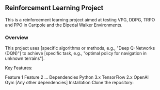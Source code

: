 ## Reinforcement Learning Project
This is a reinforcement learning project aimed at testing VPG, DDPG, TRPO and PPO in Cartpole and the Bipedal Walker Environments. 

### Overview
This project uses [specific algorithms or methods, e.g., "Deep Q-Networks (DQN)"] to achieve [specific task, e.g., "optimal policy for navigation in unknown terrains"].

Key Features:

Feature 1
Feature 2
...
Dependencies
Python 3.x
TensorFlow 2.x
OpenAI Gym
[Any other dependencies]
Installation
Clone the repository:
